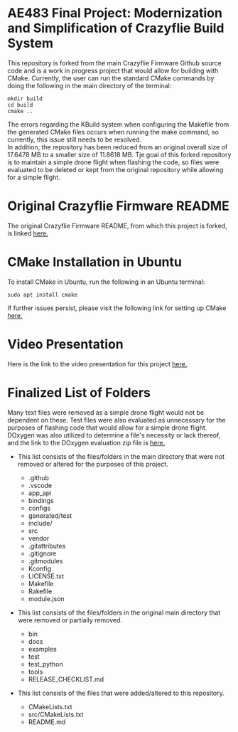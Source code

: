 # AE483 Final Project: Modernization and Simplification of Crazyflie Build System

This repository is forked from the main Crazyflie Firmware Github source code and is a work in progress project that would allow for building with CMake. Currently, the user can run the standard CMake commands by doing the following in the main directory of the terminal:
```
mkdir build
cd build
cmake ..
```
The errors regarding the KBuild system when configuring the Makefile from the generated CMake files occurs when running the make command, so currently, this issue still needs to be resolved.<br>
In addition, the repository has been reduced from an original overall size of 17.6478 MB to a smaller size of 11.8618 MB. Tje goal of this forked repository is to maintain a simple drone flight when flashing the code, so files were evaluated to be deleted or kept from the original repository while allowing for a simple flight.

# Original Crazyflie Firmware README

The original Crazyflie Firmware README, from which this project is forked, is linked [here.](https://github.com/tbretl/crazyflie-firmware/blob/master/README.md)

# CMake Installation in Ubuntu

To install CMake in Ubuntu, run the following in an Ubuntu terminal:
```
sudo apt install cmake
```
If further issues persist, please visit the following link for setting up CMake [here.](https://cmake.org/install/)

# Video Presentation

Here is the link to the video presentation for this project [here.](https://mediaspace.illinois.edu/media/t/1_z5m2tbaz)
# Finalized List of Folders
Many text files were removed as a simple drone flight would not be dependent on these. Test files were also evaluated as unnecessary for the purposes of flashing code that would allow for a simple drone flight. DOxygen was also utilized to determine a file's necessity or lack thereof, and the link to the DOxygen evaluation zip file is [here.](https://drive.google.com/drive/folders/1Cm2KlRedvo6F18QGsg6Stjh48T2JeX4x?usp=sharing)

* This list consists of the files/folders in the main directory that were not removed or altered for the purposes of this project.
    * .github
    * .vscode
    * app_api
    * bindings
    * configs
    * generated/test
    * include/
    * src
    * vendor
    * .gitattributes
    * .gitignore
    * .gitmodules
    * Kconfig
    * LICENSE.txt
    * Makefile
    * Rakefile
    * module.json

* This list consists of the files/folders in the original main directory that were removed or partially removed.
    * bin
    * docs
    * examples
    * test
    * test_python
    * tools
    * RELEASE_CHECKLIST.md

* This list consists of the files that were added/altered to this repository.
    * CMakeLists.txt
    * src/CMakeLists.txt
    * README.md

